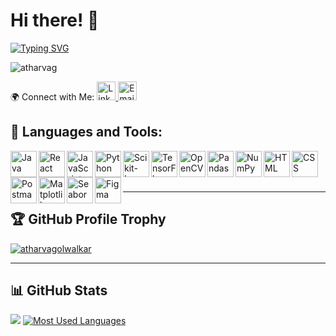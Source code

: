 # Hi there! 👋 

<a href="https://git.io/typing-svg">
  <img src="https://readme-typing-svg.demolab.com?font=Fira+Code&weight=1300&size=30&pause=1000&color=0FF743&background=313536DA&center=true&vCenter=true&width=435&lines=Welcome+to+My+GitHub!;+I'm+Atharva+Golwalkar" alt="Typing SVG" />
</a>
<p align="left"> <img src="https://komarev.com/ghpvc/?username=atharvagolwalkar&label=Profile%20views&color=2bd643&style=flat" alt="atharvag" /> </p>
 🌍 Connect with Me:

<a href="https://www.linkedin.com/in/atharva-golwalkar-87478225a/" target="_blank">
  <img src="https://cdn.jsdelivr.net/gh/devicons/devicon/icons/linkedin/linkedin-original.svg" height="30px" alt="LinkedIn" />
</a>

<a href="mailto:[atharvagolwalkar16@gmail.com]" target="_blank">
  <img src="https://www.vectorlogo.zone/logos/gmail/gmail-icon.svg" height="30px" alt="Email" height="30px" alt="Email" />
</a>


## 🔨 Languages and Tools:

<a href="https://www.java.com" target="_blank">
  <img align="left" alt="Java" height="42px" src="https://cdn.jsdelivr.net/gh/devicons/devicon/icons/java/java-original.svg"/>
</a>
<a href="https://reactjs.org/" target="_blank">
  <img align="left" alt="React" height="42px" src="https://cdn.jsdelivr.net/gh/devicons/devicon/icons/react/react-original.svg"/>
</a>
<a href="https://developer.mozilla.org/en-US/docs/Web/JavaScript" target="_blank">
  <img align="left" alt="JavaScript" height="42px" src="https://cdn.jsdelivr.net/gh/devicons/devicon/icons/javascript/javascript-original.svg"/>
</a>
<a href="https://www.python.org" target="_blank">
  <img align="left" alt="Python" height="42px" src="https://cdn.jsdelivr.net/gh/devicons/devicon/icons/python/python-original.svg"/>
</a>
<a href="https://scikit-learn.org/" target="_blank">
  <img align="left" alt="Scikit-Learn" height="42px" src="https://upload.wikimedia.org/wikipedia/commons/0/05/Scikit_learn_logo_small.svg"/>
</a>
<a href="https://www.tensorflow.org" target="_blank">
  <img align="left" alt="TensorFlow" height="42px" src="https://cdn.jsdelivr.net/gh/devicons/devicon/icons/tensorflow/tensorflow-original.svg"/>
</a>
<a href="https://opencv.org/" target="_blank">
  <img align="left" alt="OpenCV" height="42px" src="https://cdn.jsdelivr.net/gh/devicons/devicon/icons/opencv/opencv-original.svg"/>
</a>
<a href="https://pandas.pydata.org/" target="_blank">
  <img align="left" alt="Pandas" height="42px" src="https://cdn.jsdelivr.net/gh/devicons/devicon/icons/pandas/pandas-original.svg"/>
</a>
<a href="https://numpy.org/" target="_blank">
  <img align="left" alt="NumPy" height="42px" src="https://cdn.jsdelivr.net/gh/devicons/devicon/icons/numpy/numpy-original.svg"/>
</a>
<a href="https://developer.mozilla.org/en-US/docs/Web/HTML" target="_blank">
  <img align="left" alt="HTML" height="42px" src="https://cdn.jsdelivr.net/gh/devicons/devicon/icons/html5/html5-original.svg"/>
</a>
<a href="https://developer.mozilla.org/en-US/docs/Web/CSS" target="_blank">
  <img align="left" alt="CSS" height="42px" src="https://cdn.jsdelivr.net/gh/devicons/devicon/icons/css3/css3-original.svg"/>
</a>
<a href="https://www.postman.com/" target="_blank">
  <img align="left" alt="Postman" height="42px" src="https://www.vectorlogo.zone/logos/getpostman/getpostman-icon.svg"/>
</a>
<a href="https://matplotlib.org/" target="_blank">
  <img align="left" alt="Matplotlib" height="42px" src="https://upload.wikimedia.org/wikipedia/commons/8/84/Matplotlib_icon.svg"/>
</a>
<a href="https://seaborn.pydata.org/" target="_blank">
  <img align="left" alt="Seaborn" height="42px" src="https://raw.githubusercontent.com/mwaskom/seaborn/master/doc/_static/logo-wide-lightbg.svg"/>
</a>
<a href="https://www.figma.com/" target="_blank">
  <img align="left" alt="Figma" height="42px" src="https://cdn.jsdelivr.net/gh/devicons/devicon/icons/figma/figma-original.svg"/>
</a>

<br><br>
<br>

---

## 🏆 GitHub Profile Trophy

<p align="left">
  <a href="https://github.com/ryo-ma/github-profile-trophy"><img src="https://github-profile-trophy.vercel.app/?username=atharvagolwalkar" alt="atharvagolwalkar" /></a>
</p>

---

## 📊 GitHub Stats

<picture>
  <source
    srcset="https://github-readme-stats.vercel.app/api?username=atharvagolwalkar&show_icons=true&theme=dark"
    media="(prefers-color-scheme: dark)"
  />
  <source
    srcset="https://github-readme-stats.vercel.app/api?username=anuraghazra&show_icons=true"
    media="(prefers-color-scheme: light), (prefers-color-scheme: no-preference)"
  />
  <img src="https://github-readme-stats.vercel.app/api?username=anuraghazra&show_icons=true" />
</picture>

<a href='https://github.com/atharvagolwalkar'>
  <img src="https://github-readme-stats.vercel.app/api/top-langs/?username=atharvagolwalkar&layout=compact&theme=dark" alt="Most Used Languages" />
</a
  
---


